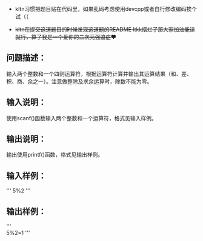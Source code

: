 - kltn习惯把题目贴在代码里，如果乱码考虑使用devcpp或者自行修改编码挨个试（（

- ~~kltn在提交这道题目的时候发现这道题的README ltkk摆烂了那大家加油能读就行，算了我是一个爱你的二次元强迫症❤~~

## 问题描述：

输入两个整数和一个四则运算符，根据运算符计算并输出其运算结果（和、差、积、商、余之一）。注意做整除及求余运算时，除数不能为零。

## 输入说明：

使用scanf()函数输入两个整数和一个运算符，格式见输入样例。

## 输出说明：

输出使用printf()函数，格式见输出样例。

## 输入样例：

'''
5%2
'''

## 输出样例：

'''     
5%2=1
'''
